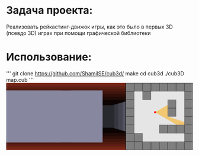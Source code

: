 # Задача проекта:
Реализовать рейкастинг-движок игры, как это было в первых 3D (псевдо 3D) играх при помощи графической библиотеки

# Использование:
'''
git clone https://github.com/ShamilSE/cub3d/
make
cd cub3d
./cub3D map.cub
'''
![](additional/ray_casting.gif)
